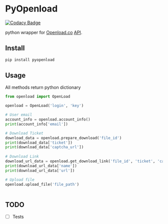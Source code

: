 # PyOpenload

[![Codacy Badge](https://api.codacy.com/project/badge/Grade/42d0f198fcbe43daae71e21b6a3540fe)](https://www.codacy.com/app/mohan3d94/PyOpenload?utm_source=github.com&utm_medium=referral&utm_content=mohan3d/PyOpenload&utm_campaign=badger)

python wrapper for [Openload.co](https://openload.co) [API](https://openload.co/api).

## Install
``` sh
pip install pyopenload
```

## Usage
All methods return python dictionary
``` python
from openload import OpenLoad

openload = OpenLoad('login', 'key')

# User email
account_info = openload.account_info()
print(account_info['email'])

# Download Ticket
download_data = openload.prepare_download('file_id')
print(download_data['ticket'])                          
print(download_data['captcha_url'])                     
                     
# Download Link
download_url_data = openload.get_download_link('file_id', 'ticket', 'captcha_response')
print(download_url_data['name'])                        
print(download_url_data['url'])                         

# Upload file
openload.upload_file('file_path')
    
```

## TODO
- [ ] Tests
